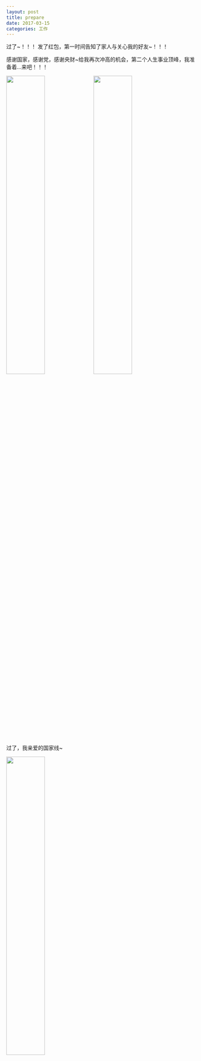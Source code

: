 ```yaml
---
layout: post
title: prepare
date: 2017-03-15
categories: 工作
---
```


过了~！！！ 发了红包，第一时间告知了家人与关心我的好友~！！！

感谢国家，感谢党，感谢央财~给我再次冲高的机会，第二个人生事业顶峰，我准备着...来吧！！！



<img src="{{ site.baseurl }}/public/asset/pic/mbaa.JPG" style="width:45%;display:inline;" />
<img src="{{ site.baseurl }}/public/asset/pic/mba.PNG" style="width:45%;display:inline;" />

过了，我亲爱的国家线~

<img src="{{ site.baseurl }}/public/asset/pic/mbaprepare.JPG" style="width:45%;display:inline;" />
